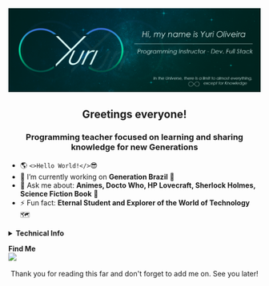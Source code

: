 <img src="./assets/Banner_Github Universe.png">

<h2 align="center">Greetings everyone!</h2>

<h3 align="center">Programming teacher focused on learning and sharing knowledge for new Generations</h3>

- 🌎 `<>Hello World!</>`😎
- 🔭 I’m currently working on <b>Generation Brazil</b> 🌱
- 💬 Ask me about: <b>Animes, Docto Who, HP Lovecraft, Sherlock Holmes, Science Fiction Book</b> 📖
- ⚡ Fun fact: <b>Eternal Student and Explorer of the World of Technology</b> 🗺️

<details>
  <summary><b>Technical Info</b></summary>

<div align="center">
<h3>My Technologies</h3>
<img src="https://img.shields.io/badge/-html-rgba(0, 33, 29, 1)?style=for-the-badge&logo=HTML5&logoColor=rgba(0, 125, 93, 1)" target="_blank">
<img src="https://img.shields.io/badge/-css-rgba(0, 33, 29, 1)?style=for-the-badge&logo=CSS3&logoColor=rgba(0, 125, 93, 1)" target="_blank">
<img src="https://img.shields.io/badge/-sass-rgba(0, 33, 29, 1)?style=for-the-badge&logo=SASS&logoColor=rgba(0, 125, 93, 1)" target="_blank">
<img src="https://img.shields.io/badge/-Javascript-rgba(0, 33, 29, 1)?style=for-the-badge&logo=javascript&logoColor=rgba(0, 125, 93, 1)" target="_blank">
<img src="https://img.shields.io/badge/-nodejs-rgba(0, 33, 29, 1)?style=for-the-badge&logo=node.js&logoColor=rgba(0, 125, 93, 1)" target="_blank">
<img src="https://img.shields.io/badge/-Typescript-rgba(0, 33, 29, 1)?style=for-the-badge&logo=typescript&logoColor=rgba(0, 125, 93, 1)" target="_blank">
<img src="https://img.shields.io/badge/-react-rgba(0, 33, 29, 1)?style=for-the-badge&logo=React&logoColor=rgba(0, 125, 93, 1)" target="_blank">
</div>

<br>

<div align="center">
<a href="https://github.com/Yuri-stack">
<img  height="180em"  src="https://github-readme-stats.vercel.app/api?username=Yuri-stack&show_icons=true&theme=gotham&include_all_commits=true&count_private=true"/>
<img height="180em" src="https://github-readme-stats.vercel.app/api/top-langs/?username=Yuri-stack&layout=compact&langs_count=7&theme=gotham"/>
</a>
</div>
</details>

<b>Find Me</b>
<br>
<a href="https://www.linkedin.com/in/yuri-silva99/" target="_blank"><img  src="https://img.shields.io/badge/-LinkedIn-rgba(0, 33, 29, 1)?style=for-the-badge&logo=linkedin&logoColor=rgba(0, 125, 93, 1)"  target="_blank"></a>

<div align="center">
  Thank you for reading this far and don't forget to add me on. See you later!
<div>
